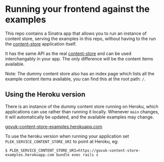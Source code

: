 # Running your frontend against the examples

This repo contains a Sinatra app that allows you to run an instance of content store, serving the examples in this repo, without having to the run the [content-store](https://github.com/alphagov/content-store) application itself.

It has the same API as the real [content-store](https://github.com/alphagov/content-store) and can be used interchangably in your app. The only difference will be the content items available.

Note: The dummy content store also has an index page which lists all the example content items available, you can find this at the root path: `/`.

## Using the Heroku version

There is an instance of the dummy content store running on Heroku, which applications can use rather than running it locally. Whenever `main` changes, it will automatically be updated, and the available examples may change.

[govuk-content-store-examples.herokuapp.com](https://govuk-content-store-examples.herokuapp.com/)

To use the heroku version when running your application set `PLEK_SERVICE_CONTENT_STORE_URI` to point at Heroku, eg:

```
$ PLEK_SERVICE_CONTENT_STORE_URI=https://govuk-content-store-examples.herokuapp.com bundle exec rails s
```
